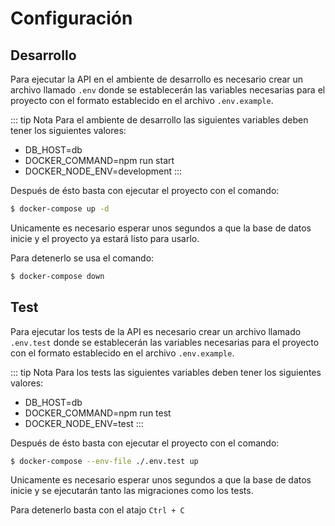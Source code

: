 # Configuración

## Desarrollo

Para ejecutar la API en el ambiente de desarrollo es necesario crear un archivo llamado `.env` donde se establecerán las variables necesarias para el proyecto con el formato establecido en el archivo `.env.example`.

::: tip Nota
Para el ambiente de desarrollo las siguientes variables deben tener los siguientes valores:

- DB_HOST=db
- DOCKER_COMMAND=npm run start
- DOCKER_NODE_ENV=development
:::

Después de ésto basta con ejecutar el proyecto con el comando:

```sh
$ docker-compose up -d 
```

Unicamente es necesario esperar unos segundos a que la base de datos inicie y el proyecto ya estará listo para usarlo.

Para detenerlo se usa el comando:

```sh
$ docker-compose down
```

## Test

Para ejecutar los tests de la API es necesario crear un archivo llamado `.env.test` donde se establecerán las variables necesarias para el proyecto con el formato establecido en el archivo `.env.example`.

::: tip Nota
Para los tests las siguientes variables deben tener los siguientes valores:

- DB_HOST=db
- DOCKER_COMMAND=npm run test
- DOCKER_NODE_ENV=test
:::

Después de ésto basta con ejecutar el proyecto con el comando:

```sh
$ docker-compose --env-file ./.env.test up
```

Unicamente es necesario esperar unos segundos a que la base de datos inicie y se ejecutarán tanto las migraciones como los tests.

Para detenerlo basta con el atajo `Ctrl + C`